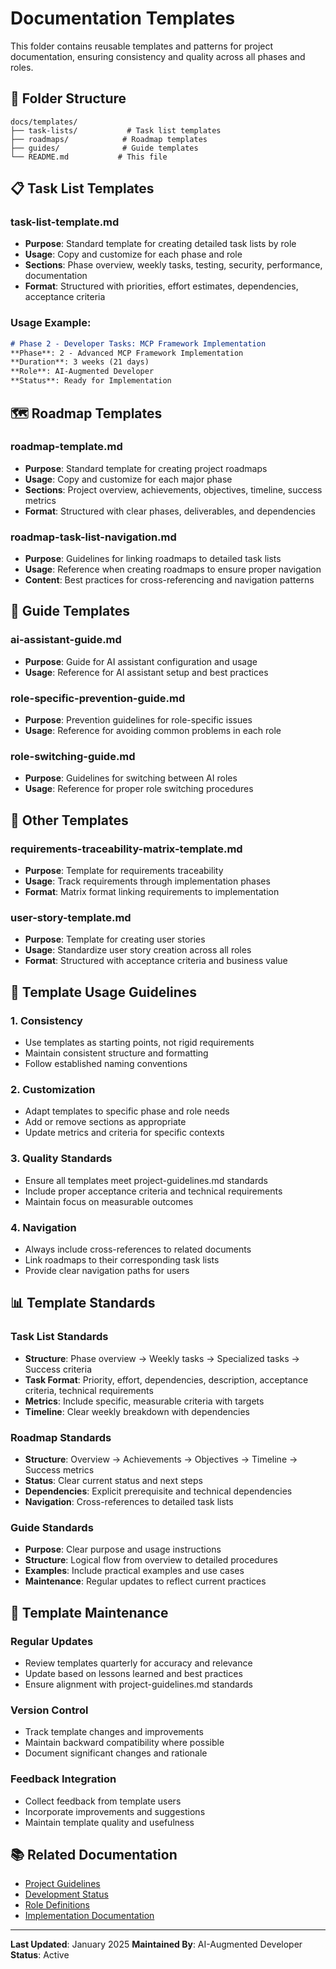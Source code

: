 # Documentation Templates

This folder contains reusable templates and patterns for project documentation, ensuring consistency and quality across all phases and roles.

## 📁 **Folder Structure**

```
docs/templates/
├── task-lists/           # Task list templates
├── roadmaps/            # Roadmap templates
├── guides/              # Guide templates
└── README.md           # This file
```

## 📋 **Task List Templates**

### **task-list-template.md**
- **Purpose**: Standard template for creating detailed task lists by role
- **Usage**: Copy and customize for each phase and role
- **Sections**: Phase overview, weekly tasks, testing, security, performance, documentation
- **Format**: Structured with priorities, effort estimates, dependencies, acceptance criteria

### **Usage Example**:
```markdown
# Phase 2 - Developer Tasks: MCP Framework Implementation
**Phase**: 2 - Advanced MCP Framework Implementation
**Duration**: 3 weeks (21 days)
**Role**: AI-Augmented Developer
**Status**: Ready for Implementation
```

## 🗺️ **Roadmap Templates**

### **roadmap-template.md**
- **Purpose**: Standard template for creating project roadmaps
- **Usage**: Copy and customize for each major phase
- **Sections**: Project overview, achievements, objectives, timeline, success metrics
- **Format**: Structured with clear phases, deliverables, and dependencies

### **roadmap-task-list-navigation.md**
- **Purpose**: Guidelines for linking roadmaps to detailed task lists
- **Usage**: Reference when creating roadmaps to ensure proper navigation
- **Content**: Best practices for cross-referencing and navigation patterns

## 📖 **Guide Templates**

### **ai-assistant-guide.md**
- **Purpose**: Guide for AI assistant configuration and usage
- **Usage**: Reference for AI assistant setup and best practices

### **role-specific-prevention-guide.md**
- **Purpose**: Prevention guidelines for role-specific issues
- **Usage**: Reference for avoiding common problems in each role

### **role-switching-guide.md**
- **Purpose**: Guidelines for switching between AI roles
- **Usage**: Reference for proper role switching procedures

## 📝 **Other Templates**

### **requirements-traceability-matrix-template.md**
- **Purpose**: Template for requirements traceability
- **Usage**: Track requirements through implementation phases
- **Format**: Matrix format linking requirements to implementation

### **user-story-template.md**
- **Purpose**: Template for creating user stories
- **Usage**: Standardize user story creation across all roles
- **Format**: Structured with acceptance criteria and business value

## 🎯 **Template Usage Guidelines**

### **1. Consistency**
- Use templates as starting points, not rigid requirements
- Maintain consistent structure and formatting
- Follow established naming conventions

### **2. Customization**
- Adapt templates to specific phase and role needs
- Add or remove sections as appropriate
- Update metrics and criteria for specific contexts

### **3. Quality Standards**
- Ensure all templates meet project-guidelines.md standards
- Include proper acceptance criteria and technical requirements
- Maintain focus on measurable outcomes

### **4. Navigation**
- Always include cross-references to related documents
- Link roadmaps to their corresponding task lists
- Provide clear navigation paths for users

## 📊 **Template Standards**

### **Task List Standards**
- **Structure**: Phase overview → Weekly tasks → Specialized tasks → Success criteria
- **Task Format**: Priority, effort, dependencies, description, acceptance criteria, technical requirements
- **Metrics**: Include specific, measurable criteria with targets
- **Timeline**: Clear weekly breakdown with dependencies

### **Roadmap Standards**
- **Structure**: Overview → Achievements → Objectives → Timeline → Success metrics
- **Status**: Clear current status and next steps
- **Dependencies**: Explicit prerequisite and technical dependencies
- **Navigation**: Cross-references to detailed task lists

### **Guide Standards**
- **Purpose**: Clear purpose and usage instructions
- **Structure**: Logical flow from overview to detailed procedures
- **Examples**: Include practical examples and use cases
- **Maintenance**: Regular updates to reflect current practices

## 🔄 **Template Maintenance**

### **Regular Updates**
- Review templates quarterly for accuracy and relevance
- Update based on lessons learned and best practices
- Ensure alignment with project-guidelines.md standards

### **Version Control**
- Track template changes and improvements
- Maintain backward compatibility where possible
- Document significant changes and rationale

### **Feedback Integration**
- Collect feedback from template users
- Incorporate improvements and suggestions
- Maintain template quality and usefulness

## 📚 **Related Documentation**

- [Project Guidelines](../../project-guidelines.md)
- [Development Status](../DEVELOPMENT_STATUS.md)
- [Role Definitions](../roles/)
- [Implementation Documentation](../implementation/)

---

**Last Updated**: January 2025
**Maintained By**: AI-Augmented Developer
**Status**: Active
